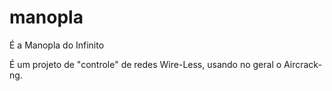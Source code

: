 # manopla
É a Manopla do Infinito

É um projeto de "controle" de redes Wire-Less, usando no geral o Aircrack-ng.
